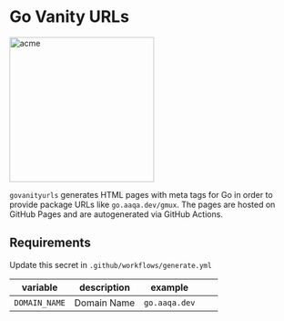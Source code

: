 # Go Vanity URLs

<img width="254" alt="acme" src="https://user-images.githubusercontent.com/22131756/190222688-82a5ec08-12d0-4e99-977a-758190bdbe32.png">


`govanityurls` generates HTML pages with meta tags for Go in order to
provide package URLs like `go.aaqa.dev/gmux`.
The pages are hosted on GitHub Pages and are autogenerated via GitHub Actions.

## Requirements

Update this secret in `.github/workflows/generate.yml`

| variable                  | description     | example       |   |   |
|---------------------------|-----------------|---------------|---|---|
| `DOMAIN_NAME`             | Domain Name     | `go.aaqa.dev` |   |   |

